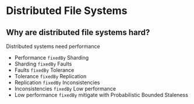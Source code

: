 # Distributed File Systems

## Why are distributed file systems hard?
Distributed systems need performance

* Performance `fixedBy` Sharding
* Sharding `fixedBy` Faults
* Faults `fixedBy` Tolerance 
* Tolerance `fixedBy` Replication 
* Replication `fixedBy` Inconsistencies
* Inconsistencies `fixedBy` Low performance
* Low performance `fixedBy` mitigate with Probabilistic Bounded Staleness 

